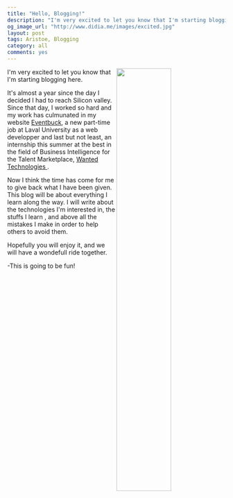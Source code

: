 ```yaml
---
title: "Hello, Blogging!"
description: "I'm very excited to let you know that I'm starting blogging. Yes these two years have been the most wonderful and accomplished for me. I have learned and grown so much as a person. Now I want to share my experiences with you. I want you to know my ups and downs so you can be able to do better than I did. I will be blogging every week, talking about the things I'm learning, the technologies I'm discovering and whatever the hell I'm going through. "
og_image_url: "http://www.didia.me/images/excited.jpg"
layout: post
tags: Aristoe, Blogging
category: all
comments: yes
---
```


<img src="http://www.didia.me/images/excited.jpg" width="50%" align="right">
I'm very excited to let you know that I'm starting blogging here.

It's almost a year since the day I decided I had to reach Silicon valley. Since that day, I worked so hard and my work has culmunated in my website <a href="http://www.eventbuck.com">Eventbuck</a>, a new part-time job at Laval University as a web developper and last but not least, an internship this summer at the best in the field of Business Intelligence for the Talent Marketplace, <a href="http://www.wantedanalytics.com"> Wanted Technologies </a>.

Now I think the time has come for me to give back what I have been given. 
This blog will be about everything I learn along the way. I will write about the technologies I'm interested in, the stuffs I learn , and above all the mistakes I make in order to help others to avoid them.

Hopefully you will enjoy it, and we will have a wondefull ride together.

-This is going to be fun!
<!--
	I'm very excited to let you know that I'm starting blogging. Yes these two years have been the most wondeful and accomplished for me. I have learned and grown so much as a person. Now I want to share my experiences with you. I want you to know my ups and downs so you can be able to do better than I did. I will be blogging every week, talking about the things I'm learning and what I'm going through. 
	-->